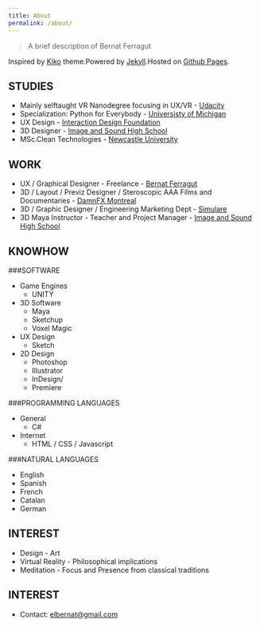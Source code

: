 ```yaml
---
title: About
permalink: /about/
---
```


>A brief description of Bernat Ferragut

Inspired by [Kiko](http://github.com/gfjaru/Kiko) theme.Powered by [Jekyll](http://jekyllrb.com).Hosted on [Github Pages](https://pages.github.com).

## STUDIES

* Mainly selftaught VR Nanodegree focusing in UX/VR - [Udacity](https://www.udacity.com/course/vr-developer-nanodegree--nd017)
* Specialization: Python for Everybody - [Universisty of Michigan](https://www.coursera.org/specializations/python)
* UX Design - [Interaction Design Foundation](https://www.interaction-design.org)
* 3D Designer - [Image and Sound High School](http://www.cev.com/)
* MSc.Clean Technologies - [Newcastle University](http://www.ncl.ac.uk/postgraduate/courses/degrees/clean-technology-msc-pgdip/#profile)

## WORK

* UX / Graphical Designer - Freelance -  [Bernat Ferragut](http://bernatferragut.co/)
* 3D / Layout / Previz Designer / Steroscopic AAA Films and Documentaries - [DamnFX Montreal](#)
* 3D / Graphic Designer / Engineering Marketing Dept - [Simulare](#)
* 3D Maya Instructor - Teacher and Project Manager - [Image and Sound High School](http://www.cev.com/)

## KNOWHOW

###SOFTWARE

* Game Engines
  * UNITY
* 3D Software
  * Maya
  * Sketchup
  * Voxel Magic
* UX Design
  * Sketch
* 2D Design
  * Photoshop
  * Illustrator
  * InDesign/
  * Premiere
  
###PROGRAMMING LANGUAGES

* General
  * C#
* Internet
  * HTML / CSS / Javascript
  
###NATURAL LANGUAGES

* English
* Spanish
* French
* Catalan
* German

## INTEREST

* Design - Art
* Virtual Reality - Philosophical implications
* Meditation - Focus and Presence from classical traditions

## INTEREST

* Contact: elbernat@gmail.com




